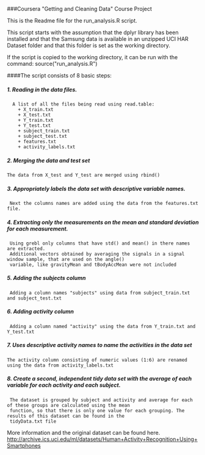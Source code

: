 ###Coursera "Getting and Cleaning Data" Course Project

This is the Readme file for the run_analysis.R script.

This script starts with the assumption that the dplyr library has been installed and that the Samsung data is available in an unzipped UCI HAR Dataset folder and that this folder is set as the working directory.

If the script is copied to the working directory, it can be run with the command: source("run_analysis.R")  

####The script consists of 8 basic steps:
##### 1. Reading in the data files.
      A list of all the files being read using read.table:
        + X_train.txt
        + X_test.txt
        + Y_train.txt
        + Y_test.txt
        + subject_train.txt
        + subject_test.txt
        + features.txt
        + activity_labels.txt
        
##### 2. Merging the data and test set 
    The data from X_test and Y_test are merged using rbind()
  
##### 3. Appropriately labels the data set with descriptive variable names. 
     Next the columns names are added using the data from the features.txt file.

##### 4. Extracting only the measurements on the mean and standard deviation for each measurement.
     Using grebl only columns that have std() and mean() in there names are extracted.
     Additional vectors obtained by averaging the signals in a signal window sample, that are used on the angle()
     variable, like gravityMean and tBodyAccMean were not included
    
##### 5. Adding the subjects column
     Adding a column names "subjects" using data from subject_train.txt and subject_test.txt
    
##### 6. Adding activity column
     Adding a column named "activity" using the data from Y_train.txt and Y_test.txt
     
##### 7. Uses descriptive activity names to name the activities in the data set
    The activity column consisting of numeric values (1:6) are renamed using the data from activity_labels.txt 
      
##### 8. Create a second, independent tidy data set with the average of each variable for each activity and each subject.
     The dataset is grouped by subject and activity and average for each of these groups are calculated using the mean
     function, so that there is only one value for each grouping. The results of this dataset can be found in the
     tidyData.txt file

More information and the original dataset can be found here.
http://archive.ics.uci.edu/ml/datasets/Human+Activity+Recognition+Using+Smartphones 
